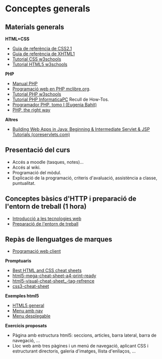 # Conceptes generals

## Materials generals

**HTML+CSS**

  - [Guia de referència de CSS2.1](http://www.w3c.es/Divulgacion/GuiasReferencia/CSS21/)
  - [Guia de referència de XHTML1](http://www.w3c.es/Divulgacion/GuiasReferencia/XHTML1/)
  - [Tutorial CSS w3schools](http://www.w3schools.com/css/default.asp)
  - [Tutorial HTML5 w3schools](http://www.w3schools.com/html/default.asp)

**PHP**

  - [Manual PHP](https://www.php.net/manual/en/)
  - [Programació web en PHP mclibre.org](http://www.mclibre.org/consultar/php/index.html).
  - [Tutorial PHP w3schools](http://www.w3schools.com/php/default.asp)
  - [Tutorial PHP InformaticaPC](https://informaticapc.com/tutorial-php/) Recull de How-Tos.
  - [Programador PHP. tomo I (Eugenia Bahit)](assets/0.1/programador_php-eugenia_bahit.pdf)
  - [PHP, the right way](assets/0.1/uf1/php-the_right_way.pdf)

**Altres**

  - [Building Web Apps in Java: Beginning & Intermediate Servlet & JSP Tutorials (coreservlets.com)](http://courses.coreservlets.com/Course-Materials/csajsp2.html)

  ## Presentació del curs

  - Accés a moodle (tasques, notes)...
  - Accés al wiki.
  - Programació del mòdul.
  - Explicació de la programació, criteris d'avaluació, assistència a
    classe, puntualitat.

## Conceptes bàsics d'HTTP i preparació de l'entorn de treball (1 hora)

  - [Introducció a les tecnologies web](/docencia/dawbi/m07/uf1/introd_http)
  - [Preparació de l'entorn de treball](/docencia/dawbi/m07/uf1/entorn_treball)

## Repàs de llenguatges de marques

  - [Programació web client](/docencia/dawbi/m07/uf1/progr_web_client)

**Promptuaris**

  - [Best HTML and CSS cheat sheets](https://cssauthor.com/html-and-css-cheat-sheets/)
  - [html5-mega-cheat-sheet-a4-print-ready](/docencia/dawbi/m07/uf1/html5-mega-cheat-sheet-a4-print-ready.pdf)
  - [html5-visual-cheat-sheet\_-tag-refrence](/docencia/dawbi/m07/uf1/html5-visual-cheat-sheet_-tag-refrence.pdf)
  - [css3-cheat-sheet](/docencia/dawbi/m07/uf1/css3-cheat-sheet.pdf)

**Exemples html5**

  - [HTML5 general](/docencia/dawbi/m07/uf1/html5_template.zip)
  - [Menu amb nav](/docencia/dawbi/m07/uf1/menu.zip)
  - [Menu desplegable](/docencia/dawbi/m07/uf1/menu_desplegable.zip)

**Exercicis proposats**

  - Pàgina amb estructura html5: seccions, articles, barra lateral, barra de navegació, ...
  - Lloc web amb tres pàgines i un menú de navegació, aplicant CSS i estructurant directoris, galeria d'imatges, llista d'enllaços, ...

